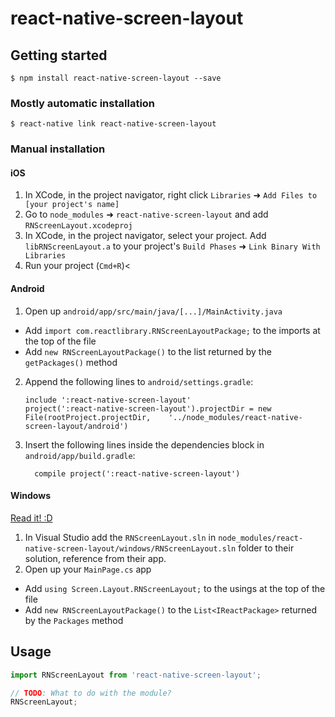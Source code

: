 
# react-native-screen-layout

## Getting started

`$ npm install react-native-screen-layout --save`

### Mostly automatic installation

`$ react-native link react-native-screen-layout`

### Manual installation


#### iOS

1. In XCode, in the project navigator, right click `Libraries` ➜ `Add Files to [your project's name]`
2. Go to `node_modules` ➜ `react-native-screen-layout` and add `RNScreenLayout.xcodeproj`
3. In XCode, in the project navigator, select your project. Add `libRNScreenLayout.a` to your project's `Build Phases` ➜ `Link Binary With Libraries`
4. Run your project (`Cmd+R`)<

#### Android

1. Open up `android/app/src/main/java/[...]/MainActivity.java`
  - Add `import com.reactlibrary.RNScreenLayoutPackage;` to the imports at the top of the file
  - Add `new RNScreenLayoutPackage()` to the list returned by the `getPackages()` method
2. Append the following lines to `android/settings.gradle`:
  	```
  	include ':react-native-screen-layout'
  	project(':react-native-screen-layout').projectDir = new File(rootProject.projectDir, 	'../node_modules/react-native-screen-layout/android')
  	```
3. Insert the following lines inside the dependencies block in `android/app/build.gradle`:
  	```
      compile project(':react-native-screen-layout')
  	```

#### Windows
[Read it! :D](https://github.com/ReactWindows/react-native)

1. In Visual Studio add the `RNScreenLayout.sln` in `node_modules/react-native-screen-layout/windows/RNScreenLayout.sln` folder to their solution, reference from their app.
2. Open up your `MainPage.cs` app
  - Add `using Screen.Layout.RNScreenLayout;` to the usings at the top of the file
  - Add `new RNScreenLayoutPackage()` to the `List<IReactPackage>` returned by the `Packages` method


## Usage
```javascript
import RNScreenLayout from 'react-native-screen-layout';

// TODO: What to do with the module?
RNScreenLayout;
```
  
